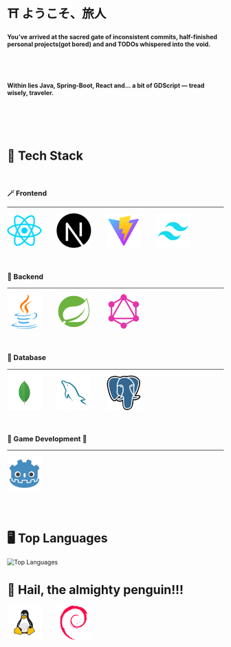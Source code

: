 # ⛩️ ようこそ、旅人  
**You’ve arrived at the sacred gate of inconsistent commits, half-finished personal projects(got bored) and and TODOs whispered into the void.**

<br>
<br>
<br>

**Within lies Java, Spring-Boot, React and... a bit of GDScript — tread wisely, traveler.**

<br>
<br>
<br>
<br>

# 🏢 Tech Stack

<br>

### 🪄 Frontend 
<hr>
<p>
  <img src="assets/React.png" width="80"/>&nbsp;&nbsp;&nbsp;&nbsp;&nbsp;&nbsp;&nbsp;&nbsp;
  <img src="assets/NextJs.png" width="80"/>&nbsp;&nbsp;&nbsp;&nbsp;&nbsp;&nbsp;&nbsp;&nbsp;
  <img src="assets/Vite.png" width="80"/>&nbsp;&nbsp;&nbsp;&nbsp;&nbsp;&nbsp;&nbsp;&nbsp;
  <img src="assets/Tailwind.png" width="80"/>
</p>

<br>

### 🏰 Backend 
<hr>
<p>
  <img src="assets/Java.png" width="80"/>&nbsp;&nbsp;&nbsp;&nbsp;&nbsp;&nbsp;&nbsp;&nbsp;
  <img src="assets/Spring.png" width="80"/>&nbsp;&nbsp;&nbsp;&nbsp;&nbsp;&nbsp;&nbsp;&nbsp;
  <img src="assets/GraphQL.png" width="80"/>
</p>

<br>

### 📜 Database 
<hr>
<p>
  <img src="assets/MongoDb.png" width="80"/>&nbsp;&nbsp;&nbsp;&nbsp;&nbsp;&nbsp;&nbsp;&nbsp;
  <img src="assets/MySQL.png" width="80"/>&nbsp;&nbsp;&nbsp;&nbsp;&nbsp;&nbsp;&nbsp;&nbsp;
  <img src="assets/PostgreSQL.png" width="80"/>
</p>

<br>

### 👾 Game Development 👾
<hr>
<p>
  <img src="assets/Godot.png" width="80"/>
</p>

<br>
<br>

# 🖥️ Top Languages
![Top Languages](https://github-readme-stats.vercel.app/api/top-langs/?username=MK629&theme=buefy&show_icons=true)

# 🐧 Hail, the almighty penguin!!!
<p>
  <img src="assets/Tux.png" width="80"/>&nbsp;&nbsp;&nbsp;&nbsp;&nbsp;&nbsp;&nbsp;&nbsp;
  <img src="assets/Debian.png" width="80"/>
</p>

<br>
<br>
